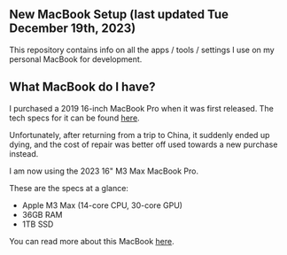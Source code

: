 ## New MacBook Setup (last updated Tue December 19th, 2023)

This repository contains info on all the apps / tools / settings I use on my personal MacBook for development.

## What MacBook do I have?

I purchased a 2019 16-inch MacBook Pro when it was first released. The tech specs for it can be found [here](https://support.apple.com/kb/SP809?locale=en_US).

Unfortunately, after returning from a trip to China, it suddenly ended up dying, and the cost of repair was better off used towards a new purchase instead.

I am now using the 2023 16" M3 Max MacBook Pro. 

These are the specs at a glance:
* Apple M3 Max (14-core CPU, 30-core GPU)
* 36GB RAM
* 1TB SSD

You can read more about this MacBook [here](https://support.apple.com/kb/SP899?locale=en_US).
